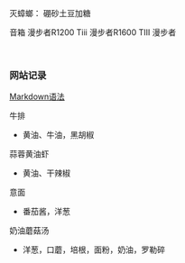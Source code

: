 灭蟑螂：
    硼砂土豆加糖


音箱
    漫步者R1200 Tiii
    漫步者R1600 TIII
    漫步者


​    

### 网站记录

[Markdown语法](https://markdown-it.github.io/)



牛排

- 黄油、牛油，黑胡椒

蒜蓉黄油虾

- 黄油、干辣椒

意面

- 番茄酱，洋葱

奶油蘑菇汤

- 洋葱，口蘑，培根，面粉，奶油，罗勒碎
